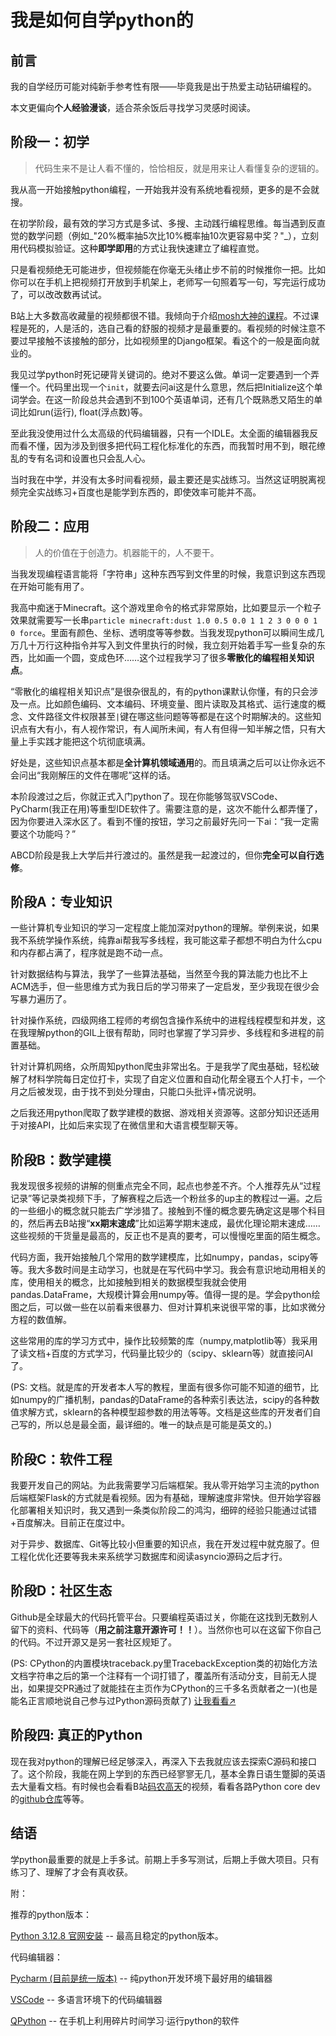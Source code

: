 # 我是如何自学python的
## 前言
我的自学经历可能对纯新手参考性有限——毕竟我是出于热爱主动钻研编程的。  

本文更偏向**个人经验漫谈**，适合茶余饭后寻找学习灵感时阅读。

## 阶段一：初学
> 代码生来不是让人看不懂的，恰恰相反，就是用来让人看懂复杂的逻辑的。

我从高一开始接触python编程，一开始我并没有系统地看视频，更多的是不会就搜。

在初学阶段，最有效的学习方式是多试、多搜、主动践行编程思维。每当遇到反直觉的数学问题（例如_"20%概率抽5次比10%概率抽10次更容易中奖？"_），立刻用代码模拟验证。这种**即学即用**的方式让我快速建立了编程直觉。

只是看视频绝无可能进步，但视频能在你毫无头绪止步不前的时候推你一把。比如你可以在手机上把视频打开放到手机架上，老师写一句照着写一句，写完运行成功了，可以改改数再试试。

B站上大多数高收藏量的视频都很不错。我倾向于介绍[mosh大神的课程](https://www.bilibili.com/video/BV1ng4y1i7Uk)。不过课程是死的，人是活的，选自己看的舒服的视频才是最重要的。看视频的时候注意不要过早接触不该接触的部分，比如视频里的Django框架。看这个的一般是面向就业的。

我见过学python时死记硬背关键词的。绝对不要这么做。单词一定要遇到一个弄懂一个。代码里出现一个`init`，就要去问ai这是什么意思，然后把Initialize这个单词学会。在这一阶段总共会遇到不到100个英语单词，还有几个既熟悉又陌生的单词比如run(运行), float(浮点数)等。

至此我没使用过什么太高级的代码编辑器，只有一个IDLE。太全面的编辑器我反而看不懂，因为涉及到很多把代码工程化标准化的东西，而我暂时用不到，眼花缭乱的专有名词和设置也只会乱人心。

当时我在中学，并没有太多时间看视频，最主要还是实战练习。当然这证明脱离视频完全实战练习+百度也是能学到东西的，即使效率可能并不高。

## 阶段二：应用
> 人的价值在于创造力。机器能干的，人不要干。

当我发现编程语言能将「字符串」这种东西写到文件里的时候，我意识到这东西现在开始可能有用了。

我高中痴迷于Minecraft。这个游戏里命令的格式非常原始，比如要显示一个粒子效果就需要写一长串`particle minecraft:dust 1.0 0.5 0.0 1 1 2 3 0 0 0 1 0 force`。里面有颜色、坐标、透明度等等参数。当我发现python可以瞬间生成几万几十万行这种指令并写入到文件里执行的时候，我立刻开始着手写一些复杂的东西，比如画一个圆，变成色环……这个过程我学习了很多**零散化的编程相关知识点**。

“零散化的编程相关知识点”是很杂很乱的，有的python课默认你懂，有的只会涉及一点。比如颜色编码、文本编码、环境变量、图片读取及其格式、运行速度的概念、文件路径文件权限甚至`|`键在哪这些问题等等都是在这个时期解决的。这些知识点有大有小，有人视作常识，有人闻所未闻，有人有但得一知半解之悟，只有大量上手实践才能把这个坑彻底填满。

好处是，这些知识点基本都是**全计算机领域通用**的。而且填满之后可以让你永远不会问出“我刚解压的文件在哪呢”这样的话。

本阶段渡过之后，你就正式入门python了。现在你能够驾驭VSCode、PyCharm(我正在用)等重型IDE软件了。需要注意的是，这次不能什么都弄懂了，因为你要进入深水区了。看到不懂的按钮，学习之前最好先问一下ai：“我一定需要这个功能吗？”

ABCD阶段是我上大学后并行渡过的。虽然是我一起渡过的，但你**完全可以自行选修**。

## 阶段A：专业知识
一些计算机专业知识的学习一定程度上能加深对python的理解。举例来说，如果我不系统学操作系统，纯靠ai帮我写多线程，我可能这辈子都想不明白为什么cpu和内存都占满了，程序就是跑不动一点。

针对数据结构与算法，我学了一些算法基础，当然至今我的算法能力也比不上ACM选手，但一些思维方式为我日后的学习带来了一定启发，至少我现在很少会写暴力遍历了。

针对操作系统，四级网络工程师的考纲包含操作系统中的进程线程模型和并发，这在我理解python的GIL上很有帮助，同时也掌握了学习异步、多线程和多进程的前置基础。

针对计算机网络，众所周知python爬虫非常出名。于是我学了爬虫基础，轻松破解了材料学院每日定位打卡，实现了自定义位置和自动化帮全寝五个人打卡，一个月之后被发现，由于找不到处分理由，只能口头批评+情况说明。

之后我还用python爬取了数学建模的数据、游戏相关资源等。这部分知识还适用于对接API，比如后来实现了在微信里和大语言模型聊天等。

## 阶段B：数学建模

我发现很多视频的讲解的侧重点完全不同，起点也参差不齐。个人推荐先从“过程记录”等记录类视频下手，了解赛程之后选一个粉丝多的up主的教程过一遍。之后的一些细小的概念就只能去广学涉猎了。接触到不懂的概念要先确定这是哪个科目的，然后再去B站搜“**xx期末速成**”比如运筹学期末速成，最优化理论期末速成……这些视频的干货量是最高的，反正也不是真的要考，可以慢慢吃里面的陌生概念。

代码方面，我开始接触几个常用的数学建模库，比如numpy，pandas，scipy等等。我大多数时间是主动学习，也就是在写代码中学习。我会有意识地动用相关的库，使用相关的概念，比如接触到相关的数据模型我就会使用pandas.DataFrame，大规模计算会用numpy等。值得一提的是。学会python绘图之后，可以做一些在以前看来很暴力、但对计算机来说很平常的事，比如求微分方程的数值解。

这些常用的库的学习方式中，操作比较频繁的库（numpy,matplotlib等）我采用了读文档+百度的方式学习，代码量比较少的（scipy、sklearn等）就直接问AI了。

(PS: 文档。就是库的开发者本人写的教程，里面有很多你可能不知道的细节，比如numpy的广播机制，pandas的DataFrame的各种索引表达法，scipy的各种数值求解方式，sklearn的各种模型超参数的用法等等。文档是这些库的开发者们自己写的，所以总是最全面，最详细的。唯一的缺点是可能是英文的。)

## 阶段C：软件工程

我要开发自己的网站。为此我需要学习后端框架。我从零开始学习主流的python后端框架Flask的方式就是看视频。因为有基础，理解速度非常快。但开始学容器化部署相关知识时，我又遇到一条类似阶段二的鸿沟，细碎的经验只能通过试错+百度解决。目前正在度过中。

对于异步、数据库、Git等比较小但重要的知识点，我在开发过程中就克服了。但工程化优化还要等我未来系统学习数据库和阅读asyncio源码之后才行。

## 阶段D：社区生态

Github是全球最大的代码托管平台。只要编程英语过关，你能在这找到无数别人留下的资料、代码等（**用之前注意开源许可！！**）。当然你也可以在这留下你自己的代码。不过开源又是另一套社区规矩了。

(PS: CPython的内置模块traceback.py里TracebackException类的初始化方法文档字符串之后的第一个注释有一个词打错了，覆盖所有活动分支，目前无人提出，如果提交PR通过了就能挂在主页作为CPython的三千多名贡献者之一)(也是能名正言顺地说自己参与过Python源码贡献了) [让我看看↗️](github.com/python/cpython/blob/main/Lib/traceback.py)

## 阶段四: 真正的Python

现在我对python的理解已经足够深入，再深入下去我就应该去探索C源码和接口了。这个阶段，我能在网上学到的东西已经寥寥无几，基本全靠日语生蹩脚的英语去大量看文档。有时候也会看看B站[码农高天](space.bilibili.com/245645656)的视频，看看各路Python core dev的[github仓库](github.com/gaogaotiantian)等等。

## 结语

学python最重要的就是上手多试。前期上手多写测试，后期上手做大项目。只有练习了、理解了才会有真收获。

附：

推荐的python版本：

[Python 3.12.8 官网安装](https://www.python.org/downloads/release/python-3128/) -- 最高且稳定的python版本。

代码编辑器：

[Pycharm (目前是统一版本)](https://www.jetbrains.com.cn/pycharm/download/) -- 纯python开发环境下最好用的编辑器

[VSCode](https://code.visualstudio.com/) -- 多语言环境下的代码编辑器

[QPython](www.qpython.com.cn) -- 在手机上利用碎片时间学习·运行python的软件

